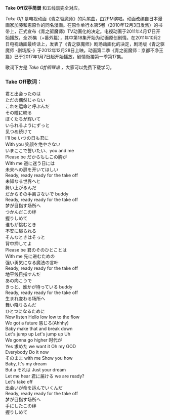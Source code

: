 

**Take Off双手简谱** 和五线谱完全对应。

_Take Off_
是电视动画《青之驱魔师》的片尾曲，由2PM演唱。动画改编自日本漫画家加藤和恵原作的同名漫画。在原作单行本第5卷（2010年12月3日发售）的书带上，正式宣布《青之驱魔师》TV动画化的决定。电视动画于2011年4月17日开始播放，全25集（+番外篇），其中第18集开始为动画原创剧情。在2011年10月2日电视动画最终话上，发表了《青之驱魔师》剧场动画化的决定，剧场版《青之驱魔师
-剧场版-》于2012年12月28日上映。动画第二季《青之驱魔师：京都不净王篇》已于2017年1月7日起开始播放，剧情衔接第一季第17集。

歌词下方是 _Take Off钢琴谱_ ，大家可以免费下载学习。

### Take Off歌词：

君と出会ったのは  
ただの偶然じゃない  
これを运命と呼ぶんだ  
その瞳に映る  
ぼくたちが辉いて  
いられるようにずっと  
见つめ続けて  
I'll be いつの日も君に  
With you 笑颜を绝やさない  
いまここで誓いたい、you and me  
Please be だからもしこの胸が  
With me 道に迷う日には  
未来への扉を开いてほしい  
Ready, ready ready for the take off  
未知なる世界へと  
舞い上がるんだ  
だからその手离さないで buddy  
Ready, ready ready for the take off  
梦が目指す场所へ  
つかんだこの绊  
握りしめて  
谁もが挑むとき  
不安に駆られる  
そんなときはそっと  
背中押してよ  
Please be 君のそのひとことは  
With me 先に进むための  
强い勇気になる魔法の言叶  
Ready, ready ready for the take off  
地平线目指すんだ  
あの向こうで  
きっと、谁かが待っている buddy  
Ready, ready ready for the take off  
生まれ変わる场所へ  
舞い降りるんだ  
ひとつになるために  
Now listen Hello low low to the flow  
We got a future 感じろ(Ahhhy)  
Baby make that and break down  
Let's jump up Let's jump up Uh  
We gonna go higher 时代が  
Yes 求めた we want it Oh my GOD  
Everybody Do it now  
そのまま with me Show you how  
Baby, It's my dream  
But a それは Just your dream  
Let me hear 君に届ける we are ready?  
Let's take off  
出会いが命を运んでいくんだ  
Ready, ready ready for the take off  
梦が目指す场所へ  
手にしたこの绊  
握りしめて


